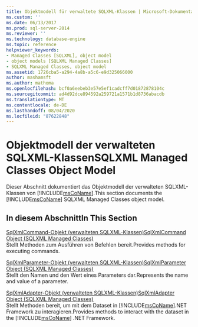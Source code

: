 ```yaml
---
title: Objektmodell für verwaltete SQLXML-Klassen | Microsoft-Dokumentation
ms.custom: ''
ms.date: 06/13/2017
ms.prod: sql-server-2014
ms.reviewer: ''
ms.technology: database-engine
ms.topic: reference
helpviewer_keywords:
- Managed Classes [SQLXML], object model
- object models [SQLXML Managed Classes]
- SQLXML Managed Classes, object model
ms.assetid: 1726cba5-a294-4a8b-a5c6-e9d325066000
author: mashamsft
ms.author: mathoma
ms.openlocfilehash: bcf0a6eebeb3e57e5ef1cadcff7d01872878104c
ms.sourcegitcommit: ad4d92dce894592a259721a1571b1d8736abacdb
ms.translationtype: MT
ms.contentlocale: de-DE
ms.lasthandoff: 08/04/2020
ms.locfileid: "87622848"
---
```

# <a name="sqlxml-managed-classes-object-model"></a><span data-ttu-id="d176f-102">Objektmodell der verwalteten SQLXML-Klassen</span><span class="sxs-lookup"><span data-stu-id="d176f-102">SQLXML Managed Classes Object Model</span></span>
  <span data-ttu-id="d176f-103">Dieser Abschnitt dokumentiert das Objektmodell der verwalteten SQLXML-Klassen von [!INCLUDE[msCoName](../../includes/msconame-md.md)].</span><span class="sxs-lookup"><span data-stu-id="d176f-103">This section documents the [!INCLUDE[msCoName](../../includes/msconame-md.md)] SQLXML Managed Classes object model.</span></span>  
  
## <a name="in-this-section"></a><span data-ttu-id="d176f-104">In diesem Abschnitt</span><span class="sxs-lookup"><span data-stu-id="d176f-104">In This Section</span></span>  
 [<span data-ttu-id="d176f-105">SqlXmlCommand-Objekt &#40;verwalteten SQLXML-Klassen&#41;</span><span class="sxs-lookup"><span data-stu-id="d176f-105">SqlXmlCommand Object &#40;SQLXML Managed Classes&#41;</span></span>](../../relational-databases/sqlxml-annotated-xsd-schemas-xpath-queries/net-framework-classes/sqlxml-4-0-net-framework-support-managed-classes.md)  
 <span data-ttu-id="d176f-106">Stellt Methoden zum Ausführen von Befehlen bereit.</span><span class="sxs-lookup"><span data-stu-id="d176f-106">Provides methods for executing commands.</span></span>  
  
 [<span data-ttu-id="d176f-107">SqlXmlParameter-Objekt &#40;verwalteten SQLXML-Klassen&#41;</span><span class="sxs-lookup"><span data-stu-id="d176f-107">SqlXmlParameter Object &#40;SQLXML Managed Classes&#41;</span></span>](../../relational-databases/sqlxml-annotated-xsd-schemas-xpath-queries/net-framework-classes/sqlxml-managed-classes-sqlxmlparameter-object.md)  
 <span data-ttu-id="d176f-108">Stellt den Namen und den Wert eines Parameters dar.</span><span class="sxs-lookup"><span data-stu-id="d176f-108">Represents the name and value of a parameter.</span></span>  
  
 [<span data-ttu-id="d176f-109">SqlXmlAdapter-Objekt &#40;verwalteten SQLXML-Klassen&#41;</span><span class="sxs-lookup"><span data-stu-id="d176f-109">SqlXmlAdapter Object &#40;SQLXML Managed Classes&#41;</span></span>](../../relational-databases/sqlxml-annotated-xsd-schemas-xpath-queries/net-framework-classes/sqlxml-managed-classes-sqlxmladapter-object.md)  
 <span data-ttu-id="d176f-110">Stellt Methoden bereit, um mit dem Dataset in [!INCLUDE[msCoName](../../includes/msconame-md.md)].NET Framework zu interagieren.</span><span class="sxs-lookup"><span data-stu-id="d176f-110">Provides methods to interact with the dataset in the [!INCLUDE[msCoName](../../includes/msconame-md.md)] .NET Framework.</span></span>  
  
  
